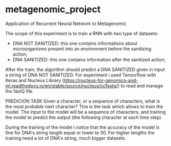 # metagenomic_project
Application of Recurrent Neural Network to Metagenomic

The scope of this experiment is to train a RNN with two type of datasets: 
* DNA NOT SANITIZED: this one contains informations about microorganisms present into an environment before the sanitizing action;
* DNA SANITIZED: this one contains information after the sanitized action;

After the train, the algorithm should predict a DNA SANITIZED given in input a string of DNA NOT SANITIZED.
For experiment i used Tensorflow with Keras and Nucleus Library (https://nucleus-for-genomics-and-ml.readthedocs.io/en/stable/source/nucleus/io/fastq/) to read and manage the fastQ file.

PREDICION TASK
Given a character, or a sequence of characters, what is the most probable next character? This is the task which allows to train the model. The input to the model will be a sequence of characters, and training the model to predict the output (the following character at each time step).

During the training of the model i notice that the accuracy of the model is fine for DNA's string length equal or lower to 30. For higher lengths the training need a lot of DNA's string, much bigger datasets.
